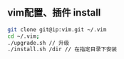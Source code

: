 ## vim配置、插件 install ##
``` bash
git clone git@ip:vim.git ~/.vim
cd ~/.vim;
./upgrade.sh // 升级
./install.sh /dir // 在指定目录下安装
```
